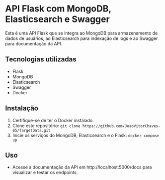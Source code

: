 # API Flask com MongoDB, Elasticsearch e Swagger

Esta é uma API Flask que se integra ao MongoDB para armazenamento de dados de usuários, ao Elasticsearch para indexação de logs e ao Swagger para documentação da API.

## Tecnologias utilizadas

* Flask
* MongoDB
* Elasticsearch
* Swagger
* Docker

## Instalação

1. Certifique-se de ter o Docker instalado.
2. Clone este repositório: `git clone https://github.com/JoaoVitorChaves-05/TargetData.git`
3. Inicie os serviços do MongoDB, Elasticsearch e o Flask: `docker compose up`

## Uso

* Acesse a documentação da API em http://localhost:5000/docs para visualizar e testar os endpoints.